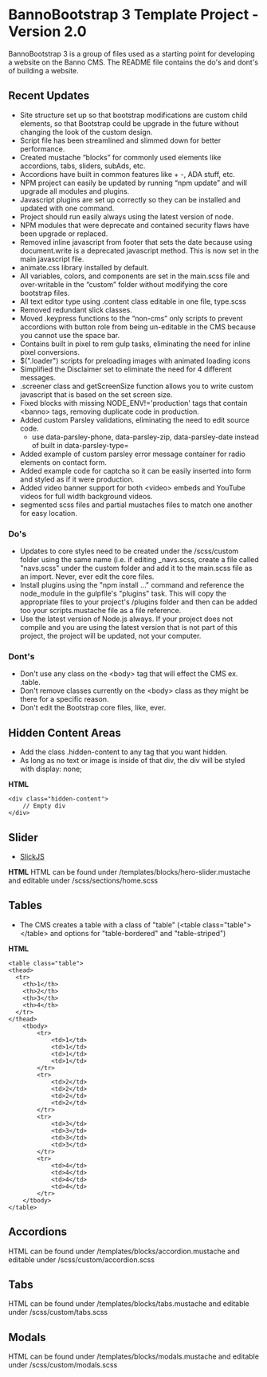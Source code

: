 # BannoBootstrap 3 Template Project - Version 2.0

BannoBootstrap 3 is a group of files used as a starting point for developing a website on the Banno CMS. The README file contains the do's and dont's of building a website.

## Recent Updates
- Site structure set up so that bootstrap modifications are custom child elements, so that Bootstrap could be upgrade in the future without changing the look of the custom design.
- Script file has been streamlined and slimmed down for better performance.
- Created mustache “blocks” for commonly used elements like accordions, tabs, sliders, subAds, etc.
- Accordions have built in common features like + -, ADA stuff, etc.
- NPM project can easily be updated by running “npm update” and will upgrade all modules and plugins.
- Javascript plugins are set up correctly so they can be installed and updated with one command.
- Project should run easily always using the latest version of node.
- NPM modules that were deprecate and contained security flaws have been upgrade or replaced.
- Removed inline javascript from footer that sets the date because using document.write is a deprecated javascript method. This is now set in the main javascript file.
- animate.css library installed by default.
- All variables, colors, and components are set in the main.scss file and over-writable in the “custom” folder without modifying the core bootstrap files.
- All text editor type using .content class editable in one file, type.scss
- Removed redundant slick classes.
- Moved .keypress functions to the “non-cms” only scripts to prevent accordions with button role from being un-editable in the CMS because you cannot use the space bar.
- Contains built in pixel to rem gulp tasks, eliminating the need for inline pixel conversions.
- $(".loader") scripts for preloading images with animated loading icons
- Simplified the Disclaimer set to eliminate the need for 4 different messages.
- .screener class and getScreenSize function allows you to write custom javascript that is based on the set screen size.
- Fixed blocks with missing NODE_ENV!='production' tags that contain &lt;banno&gt; tags, removing duplicate code in production.
- Added custom Parsley validations, eliminating the need to edit source code.
    - use data-parsley-phone, data-parsley-zip, data-parsley-date instead of built in data-parsley-type=
- Added example of custom parsley error message container for radio elements on contact form.
- Added example code for captcha so it can be easily inserted into form and styled as if it were production.
- Added video banner support for both &lt;video&gt; embeds and YouTube videos for full width background videos.
- segmented scss files and partial mustaches files to match one another for easy location.



### Do's
- Updates to core styles need to be created under the /scss/custom folder using the same name (i.e. if editing \_navs.scss, create a file called "navs.scss" under the custom folder and add it to the main.scss file as an import. Never, ever edit the core files.
- Install plugins using the "npm install ..." command and reference the node_module in the gulpfile's "plugins" task. This will copy the appropriate files to your project's /plugins folder and then can be added too your scripts.mustache file as a file reference.
- Use the latest version of Node.js always. If your project does not compile and you are using the latest version that is not part of this project, the project will be updated, not your computer.

### Dont's
- Don't use any class on the &lt;body&gt; tag that will effect the CMS ex. .table.
- Don't remove classes currently on the &lt;body&gt; class as they might be there for a specific reason.
- Don't edit the Bootstrap core files, like, ever.

## Hidden Content Areas
- Add the class .hidden-content to any tag that you want hidden.
- As long as no text or image is inside of that div, the div will be styled with display: none;

**HTML**

	<div class="hidden-content">
		// Empty div
	</div>

## Slider
- [SlickJS](http://kenwheeler.github.io/slick/)

**HTML**
HTML can be found under /templates/blocks/hero-slider.mustache and editable under /scss/sections/home.scss

## Tables
- The CMS creates a table with a class of "table" (&lt;table class="table"&gt;&lt;/table&gt; and options for "table-bordered" and "table-striped")

**HTML**

	<table class="table">
    <thead>
      <tr>
        <th>1</th>
        <th>2</th>
        <th>3</th>
        <th>4</th>
      </tr>
    </thead>
		<tbody>
			<tr>
				<td>1</td>
				<td>1</td>
				<td>1</td>
				<td>1</td>
			</tr>
			<tr>
				<td>2</td>
				<td>2</td>
				<td>2</td>
				<td>2</td>
			</tr>
			<tr>
				<td>3</td>
				<td>3</td>
				<td>3</td>
				<td>3</td>
			</tr>
			<tr>
				<td>4</td>
				<td>4</td>
				<td>4</td>
				<td>4</td>
			</tr>
		</tbody>
	</table>


## Accordions
HTML can be found under /templates/blocks/accordion.mustache and editable under /scss/custom/accordion.scss

## Tabs	
HTML can be found under /templates/blocks/tabs.mustache and editable under /scss/custom/tabs.scss

## Modals
HTML can be found under /templates/blocks/modals.mustache and editable under /scss/custom/modals.scss


	
